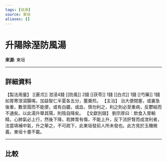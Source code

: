 ```yaml
---
tags: [祛濕]
source: 東垣
aliases: []
---
```


# 升陽除溼防風湯

**來源**: 東垣  

---

## 詳細資料
【製法用量】 [[蒼朮]] 泔浸4錢 [[防風]] 2錢 [[茯苓]] 1錢 [[白朮]] 1錢 [[芍藥]] 1錢
如胃寒泄瀉腸鳴，加益智仁半夏各五分，薑棗煎。
【主治】
治大便閉塞，或裏急後重，數至圊而不能便，或有白膿，或血，慎勿利之，利之則必至重病，反鬱結而不通矣。以此湯升舉其陽，則陰自降矣。
【文獻別錄】
劉宗厚曰：飲食入胃輸精，心肺氣必上行，然後下降，若脾胃有傷，不能上升，反下流肝腎而成泄利者，法當填補中氣，升之舉之，不可疏下，此東垣發前人所未發也。此方見於玉機微義，東垣十書不載。

---

## 比較
